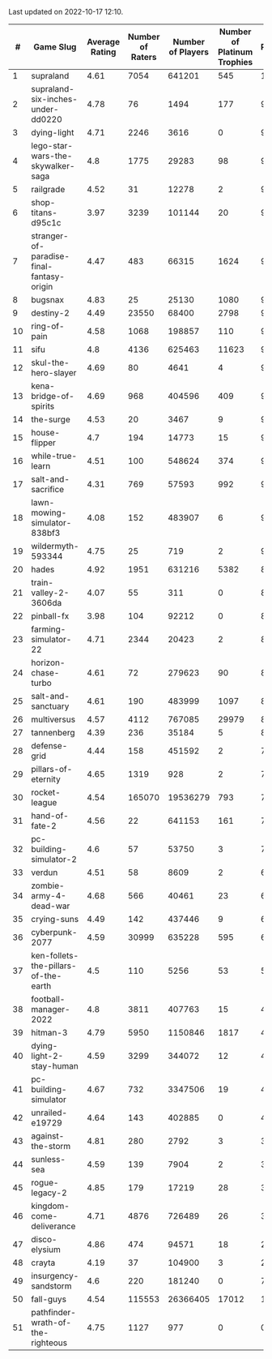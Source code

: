 Last updated on 2022-10-17 12:10.


|#|Game Slug|Average Rating|Number of Raters|Number of Players|Number of Platinum Trophies|Max Rarity (%)|
|---|---|---|---|---|---|---|
|1|supraland|4.61|7054|641201|545|100|
|2|supraland-six-inches-under-dd0220|4.78|76|1494|177|99|
|3|dying-light|4.71|2246|3616|0|98|
|4|lego-star-wars-the-skywalker-saga|4.8|1775|29283|98|98|
|5|railgrade|4.52|31|12278|2|98|
|6|shop-titans-d95c1c|3.97|3239|101144|20|98|
|7|stranger-of-paradise-final-fantasy-origin|4.47|483|66315|1624|98|
|8|bugsnax|4.83|25|25130|1080|97|
|9|destiny-2|4.49|23550|68400|2798|97|
|10|ring-of-pain|4.58|1068|198857|110|97|
|11|sifu|4.8|4136|625463|11623|96|
|12|skul-the-hero-slayer|4.69|80|4641|4|96|
|13|kena-bridge-of-spirits|4.69|968|404596|409|94|
|14|the-surge|4.53|20|3467|9|94|
|15|house-flipper|4.7|194|14773|15|93|
|16|while-true-learn|4.51|100|548624|374|93|
|17|salt-and-sacrifice|4.31|769|57593|992|91|
|18|lawn-mowing-simulator-838bf3|4.08|152|483907|6|90|
|19|wildermyth-593344|4.75|25|719|2|90|
|20|hades|4.92|1951|631216|5382|89|
|21|train-valley-2-3606da|4.07|55|311|0|88|
|22|pinball-fx|3.98|104|92212|0|86|
|23|farming-simulator-22|4.71|2344|20423|2|83|
|24|horizon-chase-turbo|4.61|72|279623|90|83|
|25|salt-and-sanctuary|4.61|190|483999|1097|83|
|26|multiversus|4.57|4112|767085|29979|80|
|27|tannenberg|4.39|236|35184|5|80|
|28|defense-grid|4.44|158|451592|2|79|
|29|pillars-of-eternity|4.65|1319|928|2|79|
|30|rocket-league|4.54|165070|19536279|793|74|
|31|hand-of-fate-2|4.56|22|641153|161|72|
|32|pc-building-simulator-2|4.6|57|53750|3|70|
|33|verdun|4.51|58|8609|2|68|
|34|zombie-army-4-dead-war|4.68|566|40461|23|66|
|35|crying-suns|4.49|142|437446|9|65|
|36|cyberpunk-2077|4.59|30999|635228|595|61|
|37|ken-follets-the-pillars-of-the-earth|4.5|110|5256|53|55|
|38|football-manager-2022|4.8|3811|407763|15|48|
|39|hitman-3|4.79|5950|1150846|1817|48|
|40|dying-light-2-stay-human|4.59|3299|344072|12|47|
|41|pc-building-simulator|4.67|732|3347506|19|47|
|42|unrailed-e19729|4.64|143|402885|0|40|
|43|against-the-storm|4.81|280|2792|3|39|
|44|sunless-sea|4.59|139|7904|2|37|
|45|rogue-legacy-2|4.85|179|17219|28|36|
|46|kingdom-come-deliverance|4.71|4876|726489|26|30|
|47|disco-elysium|4.86|474|94571|18|28|
|48|crayta|4.19|37|104900|3|23|
|49|insurgency-sandstorm|4.6|220|181240|0|7|
|50|fall-guys|4.54|115553|26366405|17012|1|
|51|pathfinder-wrath-of-the-righteous|4.75|1127|977|0|0.1|
